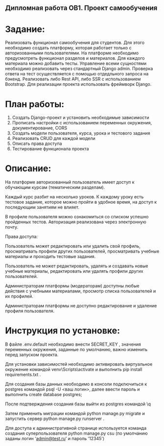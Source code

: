 ## Дипломная работа OB1. Проект самообучения

# Задание:

Реализовать функционал самообучения для студентов. Для этого необходимо создать платформу, которая работает только с авторизованными пользователями. 
На платформе необходимо предусмотреть функционал разделов и материалов. Для каждого материала можно добавить тесты. Управление всеми сущностями необходимо реализовать через стандартный Django admin. 
Проверка ответа на тест осуществляется с помощью отдедльного запроса на бэкенд. Реализовать либо Rest API, либо SSR с использованием Bootstrap. 
Для реализации проекта использовать фреймворк Django.

# План работы:

1. Создать Django-проект и установить необходимые зависимости
2. Прописать настройки с использованием переменных окружения, документирование, CORS
3. Создать модели пользователя, курса, урока и тестового задания
4. Реализовать CRUD для каждой модели
5. Описать права доступа
6. Тестирование функционала проекта

# Описание:

На платформе авторизованный пользователь имеет доступ к обучающим курсам (тематическим разделам). 

Каждый курс разбит на несколько уроков. К каждому уроку есть тестовое задание, которое можно пройти в удобное время, на доступ к последующим занятиям не влияет. 

В профиле пользователя можно ознакомиться со списком успешно пройденных тестов. 
Авторизация реализована через электронную почту. 

Права доступа:

Пользователь может  редактировать или удалить свой профиль, просматривать профили других пользователей, просматривать учебные материалы и проходить тестовые задания.

Пользователь не может  редактировать, удалять и создавать новые учебные материалы, редактировать или удалять профили других пользователей.

Администраторам платформы (модераторам) доступны любые действия с учебными материалами, просмотр списка пользователей и их профилей.

Администраторам платформы не доступно редактирование и удаление профиля пользователя.



# Инструкция по установке:

В файле .env.default необходимо внести SECRET_KEY , значения переменных окружения, заданные по умолчанию, важно изменить перед запуском проекта. 

Для установки зависимостей необходимо активировать виртуальное окружение командой  venv\Scripts\activate  и выполнить  pip install requirements.txt  .

Для создания базы данных необходимо в консоли подключиться к postgres  командой psql -U <ваш логин>, далее ввести пароль и выполнить create database postgres;

После подтверждения создания базы выйти из postgres командой \q

Затем применить миграции командой python manage.py migrate  и запустить сервер python manage.py runserver  .

Для доступа к административной странице используется команда создания суперпользователя python manage.py csu  (по умолчанию заданы логин 'admin@test.ru' и пароль '12345')
